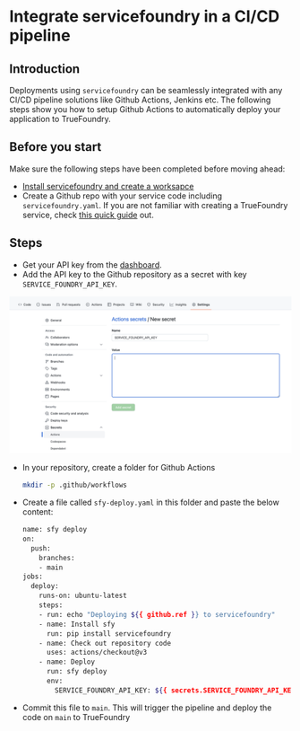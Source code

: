 # Integrate servicefoundry in a CI/CD pipeline

## Introduction
Deployments using `servicefoundry` can be seamlessly integrated with any CI/CD pipeline solutions like Github Actions, Jenkins etc. The following steps show you how to setup Github Actions to automatically deploy your application to TrueFoundry.

## Before you start
Make sure the following steps have been completed before moving ahead:
- [Install servicefoundry and create a worksapce](https://docs.truefoundry.com/servicefoundry/quick-start#install-servicefoundry-client-library)
- Create a Github repo with your service code including `servicefoundry.yaml`. If you are not familiar with creating a TrueFoundry service, check [this quick guide](../quickstart/fastapi-quickstart.md) out.


## Steps
- Get your API key from the [dashboard](https://app.truefoundry.com/settings).
- Add the API key to the Github repository as a secret with key `SERVICE_FOUNDRY_API_KEY`.
  
![Adding the secret](../../assets/github-actions.png)

- In your repository, create a folder for Github Actions
  ```bash
  mkdir -p .github/workflows
  ```
- Create a file called `sfy-deploy.yaml` in this folder and paste the below content:
  ```bash
  name: sfy deploy
  on:
    push:
      branches:
      - main
  jobs:
    deploy:
      runs-on: ubuntu-latest
      steps:
      - run: echo "Deploying ${{ github.ref }} to servicefoundry"
      - name: Install sfy
        run: pip install servicefoundry
      - name: Check out repository code
        uses: actions/checkout@v3
      - name: Deploy
        run: sfy deploy
        env:
          SERVICE_FOUNDRY_API_KEY: ${{ secrets.SERVICE_FOUNDRY_API_KEY }}
  ```
- Commit this file to `main`. This will trigger the pipeline and deploy the code on `main` to TrueFoundry
